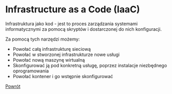 Infrastructure as a Code (IaaC)
=========

Infrastruktura jako kod - jest to proces zarządzania systemami informatycznymi za pomocą skryptów i dostarczonej do nich konfiguracji. 

Za pomocą tych narzędzi możemy:
 - Powołać całą infrastrukturę sieciową
 - Powołać w stworzonej infrastrukturze nowe usługi
 - Powołać nową maszynę wirtualną
 - Skonfigurować ją pod konkretną usługę, poprzez instalacje niezbędnego oprogramowania
 - Powołać kontener i go wstępnie skonfigurować

 [Powrót](../../README.md)